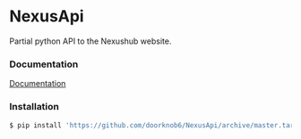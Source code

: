 # NexusApi
Partial python API to the Nexushub website.

### Documentation

[Documentation](https://doorknob6.github.io/NexusApi/index.html)

### Installation

```sh
$ pip install 'https://github.com/doorknob6/NexusApi/archive/master.tar.gz'
```